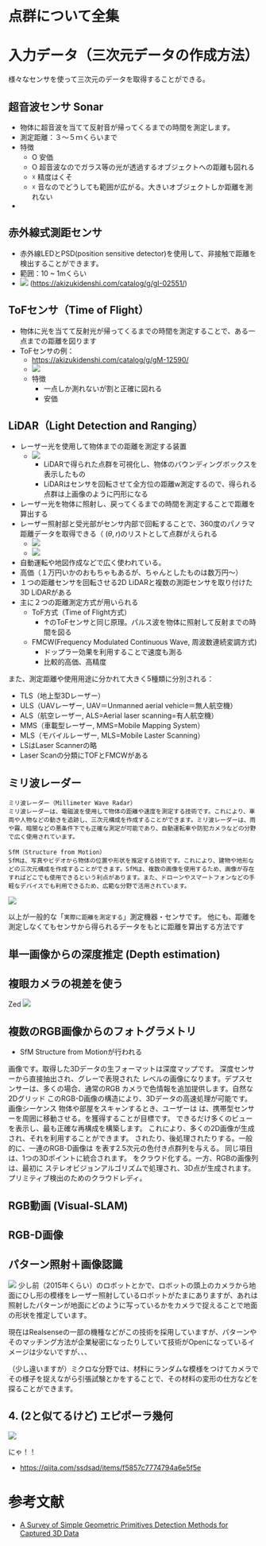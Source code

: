 # 点群について全集

# 入力データ（三次元データの作成方法）
様々なセンサを使って三次元のデータを取得することができる。


## 超音波センサ Sonar
- 物体に超音波を当てて反射音が帰ってくるまでの時間を測定します。 
- 測定距離：３〜５ｍくらいまで
- 特徴
  - O 安価
  - O 超音波なのでガラス等の光が透過するオブジェクトへの距離も図れる
  - ☓ 精度はくそ
  - ☓ 音なのでどうしても範囲が広がる。大きいオブジェクトしか距離を測れない
- [](https://akizukidenshi.com/img/goods/2/M-11009.jpg)

## 赤外線式測距センサ
- 赤外線LEDとPSD(position sensitive detector)を使用して、非接触で距離を検出することができます。
- 範囲：10 ~ 1mくらい
- ![](https://akizukidenshi.com/img/goods/3/I-02551.jpg) (https://akizukidenshi.com/catalog/g/gI-02551/)

## ToFセンサ（Time of Flight）
- 物体に光を当てて反射光が帰ってくるまでの時間を測定することで、ある一点までの距離を図ります
- ToFセンサの例：
  - https://akizukidenshi.com/catalog/g/gM-12590/
  - ![](https://akizukidenshi.com/img/goods/L/M-12590.JPG)
  - 特徴
    - 一点しか測れないが割と正確に図れる
    - 安価

## LiDAR（Light Detection and Ranging）
- レーザー光を使用して物体までの距離を測定する装置
  - ![](https://japan.cnet.com/storage/2019/09/12/ee9a00a62e60f3ee052736271936083c/2019_09_12_sato_nobuhiko_010_image_01.jpg)
    - LiDARで得られた点群を可視化し、物体のバウンディングボックスを表示したもの
    - LiDARはセンサを回転させて全方位の距離w測定するので、得られる点群は上画像のように円形になる
- レーザー光を物体に照射し、戻ってくるまでの時間を測定することで距離を算出する
- レーザー照射部と受光部がセンサ内部で回転することで、360度のパノラマ距離データを取得できる（ $(\theta, r)$のリストとして点群がえられる
  - ![](https://img.directindustry.com/ja/images_di/photo-mg/182407-10533276.jpg)
  - ![](https://xtech.nikkei.com/atcl/nxt/column/18/00009/00066/topm.jpg)
- 自動運転や地図作成などで広く使われている。
- 高価（１万円いかのおもちゃもあるが、ちゃんとしたものは数万円〜）
- １つの距離センサを回転させる2D LiDARと複数の測距センサを取り付けた3D LiDARがある
- 主に２つの距離測定方式が用いられる
  - ToF方式（Time of Flight方式）
    - ↑のToFセンサと同じ原理。パルス波を物体に照射して反射までの時間を図る
  - FMCW(Frequency Modulated Continuous Wave, 周波数連続変調方式)
    - ドップラー効果を利用することで速度も測る
    - 比較的高価、高精度

また、測定距離や使用用途に分かれて大きく5種類に分別される：

  - TLS（地上型3Dレーザー）
  - ULS（UAVレーザー, UAV＝Unmanned aerial vehicle＝無人航空機）
  - ALS（航空レーザー, ALS=Aerial laser scanning=有人航空機）
  - MMS（車載型レーザー, MMS=Mobile Mapping System）
  - MLS（モバイルレーザー, MLS=Mobile Laster Scanning）
- LSはLaser Scannerの略
- Laser Scanの分類にTOFとFMCWがある


## ミリ波レーダー

    ミリ波レーダー（Millimeter Wave Radar）
    ミリ波レーダーは、電磁波を使用して物体の距離や速度を測定する技術です。これにより、車両や人物などの動きを追跡し、三次元構成を作成することができます。ミリ波レーダーは、雨や霧、暗闇などの悪条件下でも正確な測定が可能であり、自動運転車や防犯カメラなどの分野で広く使用されています。

    SfM（Structure from Motion）
    SfMは、写真やビデオから物体の位置や形状を推定する技術です。これにより、建物や地形などの三次元構成を作成することができます。SfMは、複数の画像を使用するため、画像が存在すればどこでも使用できるという利点があります。また、ドローンやスマートフォンなどの手軽なデバイスでも利用できるため、広範な分野で活用されています。
![](https://haratta-tech-lab.com/wp-content/uploads/2020/11/20200908221657.jpg)


以上が一般的な「`実際に距離を測定する`」測定機器・センサです。
他にも、距離を測定しなくてもセンサから得られるデータをもとに距離を算出する方法です


## 単一画像からの深度推定 (Depth estimation)


## 複眼カメラの視差を使う
Zed
![](https://m.media-amazon.com/images/I/61QnQHliBFS._AC_SL1500_.jpg)


## 複数のRGB画像からのフォトグラメトリ
- SfM Structure from Motionが行われる

画像です。取得した3Dデータの生フォーマットは深度マップです。
深度センサーから直接抽出され、グレーで表現された
レベルの画像になります。デプスセンサーは、多くの場合、通常のRGB
カメラで色情報を追加提供します。自然な2Dグリッド
このRGB-D画像の構造により、3Dデータの高速処理が可能です。
画像シーケンス 物体や部屋をスキャンするとき、ユーザーは
は、携帯型センサーを周囲に移動させる。を獲得することが目標です。
できるだけ多くのビューを表示し、最も正確な再構成を構築します。
これにより、多くの2D画像が生成され、それを利用することができます。
されたり、後処理されたりする。一般的に、一連のRGB-D画像は
を表す2.5次元の色付き点群列を与える。
同じ項目は、1つの3Dポイントに統合されます。
をクラウド化する。一方、RGBの画像列は、最初に
ステレオビジョンアルゴリズムで処理され、3D点が生成されます。
プリミティブ検出のためのクラウドレディ。

## RGB動画 (Visual-SLAM)


## RGB-D画像


## パターン照射＋画像認識
![](https://robotics.hiroshima-u.ac.jp/wp/assets/images/hyper_human_applications/blink_dot/concept-1.png)
少し前（2015年くらい）のロボットとかで、ロボットの頭上のカメラから地面にひし形の模様をレーザー照射しているロボットがたまにありますが、あれは照射したパターンが地面にどのように写っているかをカメラで捉えることで地面の形状を推定しています。

現在はRealsenseの一部の機種などがこの技術を採用していますが、パターンやそのマッチング方法が企業秘密になったりしていて技術がOpenになっているイメージは少ないですが、、、

（少し違いますが）ミクロな分野では、材料にランダムな模様をつけてカメラでその様子を捉えながら引張試験とかをすることで、その材料の変形の仕方などを探ることができます。


## 4. (2と似てるけど) エピポーラ幾何
![](https://qiita-user-contents.imgix.net/https%3A%2F%2Fqiita-image-store.s3.ap-northeast-1.amazonaws.com%2F0%2F581710%2F92400031-c68f-342e-efad-b4247825c50b.png?ixlib=rb-4.0.0&auto=format&gif-q=60&q=75&w=1400&fit=max&s=ef7acaf29da3a4212fe39108255c41ac)

にゃ！！

- https://qiita.com/ssdsad/items/f5857c7774794a6e5f5e


# 参考文献
- [A Survey of Simple Geometric Primitives Detection Methods for Captured 3D Data](https://perso.telecom-paristech.fr/boubek/papers/GeoPrimFitSurvey/GeoPrimFitSurvey.pdf)

